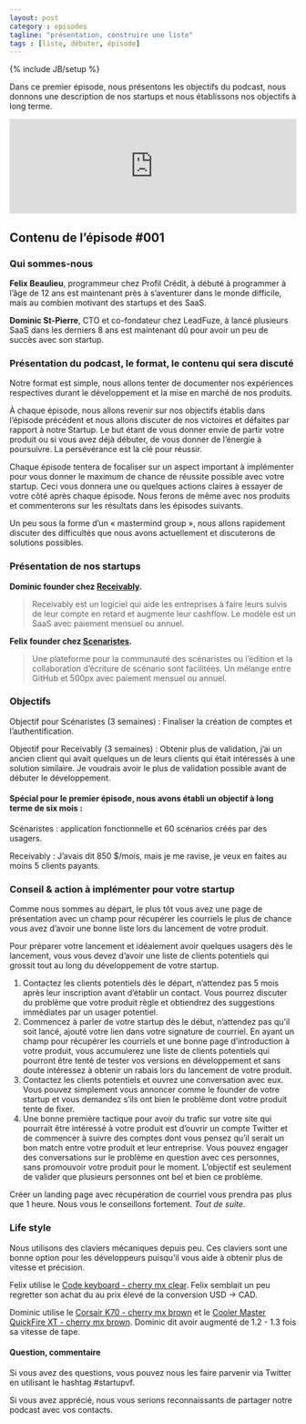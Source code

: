 ```yaml
---
layout: post
category : episodes
tagline: "présentation, construire une liste"
tags : [liste, débuter, épisode]
---
```

{% include JB/setup %}

Dans ce premier épisode, nous présentons les objectifs du podcast, nous donnons une description de nos startups et nous établissons nos objectifs à long terme.

<!--more-->

<iframe width="100%" height="166" scrolling="no" frameborder="no" src="https://w.soundcloud.com/player/?url=https%3A//api.soundcloud.com/tracks/231042540&amp;color=ff5500&amp;auto_play=false&amp;hide_related=false&amp;show_comments=true&amp;show_user=true&amp;show_reposts=false"></iframe>

## Contenu de l’épisode #001

### Qui sommes-nous

**Felix Beaulieu**, programmeur chez Profil Crédit, à débuté à programmer à l’âge de 12 ans est maintenant près à s’aventurer dans le monde difficile, mais au combien motivant des startups et des SaaS.

**Dominic St-Pierre**, CTO et co-fondateur chez LeadFuze, à lancé plusieurs SaaS dans les derniers 8 ans est maintenant dû pour avoir un peu de succès avec son startup.

### Présentation du podcast, le format, le contenu qui sera discuté

Notre format est simple, nous allons tenter de documenter nos expériences respectives durant le développement et la mise en marché de nos produits.

À chaque épisode, nous allons revenir sur nos objectifs établis dans l’épisode précédent et nous allons discuter de nos victoires et défaites par rapport à notre Startup. Le but étant de vous donner envie de partir votre produit ou si vous avez déjà débuter, de vous donner de l’énergie à poursuivre. La persévérance est la clé pour réussir.

Chaque épisode tentera de focaliser sur un aspect important à implémenter pour vous donner le maximum de chance de réussite possible avec votre startup. Ceci vous donnera une ou quelques actions claires à essayer de votre côté après chaque épisode. Nous ferons de même avec nos produits et commenterons sur les résultats dans les épisodes suivants.

Un peu sous la forme d’un « mastermind group », nous allons rapidement discuter des difficultés que nous avons actuellement et discuterons de solutions possibles.

### Présentation de nos startups

**Dominic founder chez [Receivably](http://www.receivably.com).**

> Receivably est un logiciel qui aide les entreprises à faire leurs suivis de leur compte en retard et augmente leur cashflow. Le modèle est un SaaS avec paiement mensuel ou annuel.

**Felix founder chez [Scenaristes](https://scenaristes.net/).**

> Une plateforme pour la communauté des scénaristes ou l’édition et la collaboration d’écriture de scénario sont facilitées. Un mélange entre GitHub et 500px avec paiement mensuel ou annuel.

### Objectifs

Objectif pour Scénaristes (3 semaines) : Finaliser la création de comptes et l’authentification.

Objectif pour Receivably (3 semaines) : Obtenir plus de validation, j’ai un ancien client qui avait quelques un de leurs clients qui était intéressés à une solution similaire. Je voudrais avoir le plus de validation possible avant de débuter le développement.

#### Spécial pour le premier épisode, nous avons établi un objectif à long terme de six mois :

Scénaristes : application fonctionnelle et 60 scénarios créés par des usagers.

Receivably : J’avais dit 850 $/mois, mais je me ravise, je veux en faites au moins 5 clients payants.

### Conseil & action à implémenter pour votre startup

Comme nous sommes au départ, le plus tôt vous avez une page de présentation avec un champ pour récupérer les courriels le plus de chance vous avez d’avoir une bonne liste lors du lancement de votre produit.

Pour préparer votre lancement et idéalement avoir quelques usagers dès le lancement, vous vous devez d’avoir une liste de clients potentiels qui grossit tout au long du développement de votre startup.

1. Contactez les clients potentiels dès le départ, n’attendez pas 5 mois après leur inscription avant d’établir un contact. Vous pourrez discuter du problème que votre produit règle et obtiendrez des suggestions immédiates par un usager potentiel.
2. Commencez à parler de votre startup dès le début, n’attendez pas qu’il soit lancé, ajouté votre lien dans votre signature de courriel. En ayant un champ pour récupérer les courriels et une bonne page d’introduction à votre produit, vous accumulerez une liste de clients potentiels qui pourront être tenté de tester vos versions en développement et sans doute intéressez à obtenir un rabais lors du lancement de votre produit.
3. Contactez les clients potentiels et ouvrez une conversation avec eux. Vous pouvez simplement vous annoncer comme le founder de votre startup et vous demandez s’ils ont bien le problème dont votre produit tente de fixer.
4. Une bonne première tactique pour avoir du trafic sur votre site qui pourrait être intéressé à votre produit est d’ouvrir un compte Twitter et de commencer à suivre des comptes dont vous pensez qu’il serait un bon match entre votre produit et leur entreprise. Vous pouvez engager des conversations sur le problème en question avec ces personnes, sans promouvoir votre produit pour le moment. L’objectif est seulement de valider que plusieurs personnes ont bel et bien ce problème.

Créer un landing page avec récupération de courriel vous prendra pas plus que 1 heure. Nous vous le conseillons fortement. *Tout de suite*.

### Life style

Nous utilisons des claviers mécaniques depuis peu. Ces claviers sont une bonne option pour les développeurs puisqu’il vous aide à obtenir plus de vitesse et précision.

Felix utilise le [Code keyboard - cherry mx clear](https://codekeyboards.com/). Felix semblait un peu regretter son achat du au prix élevé de la conversion USD -> CAD.

Dominic utilise le [Corsair K70 - cherry mx brown](http://www.corsair.com/en/vengeance-k70-fully-mechanical-gaming-keyboard-anodized-black-cherry-mx-brown) et le [Cooler Master QuickFire XT - cherry mx brown](http://gaming.coolermaster.com/en/products/keyboards/quickfirext/). Dominic dit avoir augmenté de 1.2 - 1.3 fois sa vitesse de tape.

#### Question, commentaire

Si vous avez des questions, vous pouvez nous les faire parvenir via Twitter en utilisant le hashtag #startupvf.

Si vous avez apprécié, nous vous serions reconnaissants de partager notre podcast avec vos contacts.
